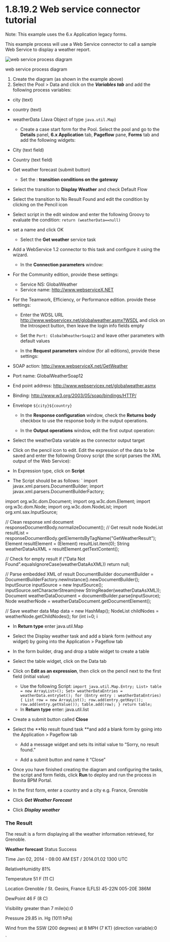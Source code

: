 # 1.8.19.2 Web service connector tutorial

Note: This example uses the 6.x Application legacy forms.


This example process will use a Web Service connector to call a sample Web Service to display a weather report.

![web service process diagram](images/images-6_0/webservice_diagram.png)

web service process diagram


1. Create the diagram (as shown in the example above)
2. Select the Pool \> Data and click on the _**Variables tab**_ and add the following process variables:

* city (text)
* country (text)
* weatherData (Java Object of type `java.util.Map`)
  * Create a case start form for the Pool. Select the pool and go to the **Details** panel, **6.x Application** tab, **Pageflow** pane, **Forms** tab and add the following widgets:

* City (text field)
* Country (text field)
* Get weather forecast (submit button)

  * Set the : **transition conditions on the gateway**

* Select the transition to **Display Weather** and check Default Flow
* Select the transition to No Result Found and edit the condition by clicking on the Pencil icon
* Select script in the edit window and enter the following Groovy to evaluate the condition: 
`return (weatherData==null)`
* set a name and click OK
  * Select the **Get weather** service task

* Add a WebService 1.2 connector to this task and configure it using the wizard.
  * In the **Connection parameters** window:

* For the Community edition, provide these settings:
  * Service NS: GlobalWeather
  * Service name: http://www.webserviceX.NET

* For the Teamwork, Efficiency, or Performance edition. provide these settings:
  * Enter the WDSL URL http://www.webservicex.net/globalweather.asmx?WSDL and click on the Introspect button, then leave the login info fields empty
  * Set the `Port: GlobalWheatherSoap12` and leave other parameters with default values



  * In the **Request parameters** window (for all editions), provide these settings:

* SOAP action: http://www.webserviceX.net/GetWeather
* Port name: GlobalWeatherSoap12
* End point address: http://www.webservicex.net/globalweather.asmx
* Binding: http://www.w3.org/2003/05/soap/bindings/HTTP/
* Envelope
`
    ${city}${country}
`
  * In the **Response configuration** window, check the **Returns body** checkbox to use the response body in the output operations.

  * In the **Output operations** window, edit the first output operation:

* Select the weatherData variable as the connector output target
* Click on the pencil icon to edit. Edit the expression of the data to be saved and enter the following Groovy script (the script parses the XML output of the Web Service):
* In Expression type, click on **Script**
* The Script should be as follows:
`
import javax.xml.parsers.DocumentBuilder;
import javax.xml.parsers.DocumentBuilderFactory;

import org.w3c.dom.Document;
import org.w3c.dom.Element;
import org.w3c.dom.Node;
import org.w3c.dom.NodeList;
import org.xml.sax.InputSource;

// Clean response xml document
responseDocumentBody.normalizeDocument();
// Get result node
NodeList resultList = responseDocumentBody.getElementsByTagName("GetWeatherResult");
Element resultElement = (Element) resultList.item(0);
String weatherDataAsXML = resultElement.getTextContent();

// Check for empty result
if ("Data Not Found".equalsIgnoreCase(weatherDataAsXML))
    return null;

// Parse embedded XML of result
DocumentBuilder documentBuilder = DocumentBuilderFactory.newInstance().newDocumentBuilder();
InputSource inputSource = new InputSource();
inputSource.setCharacterStream(new StringReader(weatherDataAsXML));
Document weatherDataDocument = documentBuilder.parse(inputSource);
Node weatherNode = weatherDataDocument.getDocumentElement();

// Save weather data
Map data = new HashMap();
NodeList childNodes = weatherNode.getChildNodes();
for (int i=0; i
  * In **Return type** enter java.util.Map
* Select the Display weather task and add a blank form (without any widget) by going into the Application > Pageflow tab
    
* In the form builder, drag and drop a table widget to create a table
    
* Select the table widget, click on the Data tab
    
* Click on **Edit as an expression**, then click on the pencil next to the first field (initial value)
  * Use the following Script:
`
import java.util.Map.Entry;
List> table = new ArrayList>();
Set> weatherDataEntries = weatherData.entrySet();
for (Entry entry : weatherDataEntries)
{
List row = new ArrayList();
row.add(entry.getKey());
row.add(entry.getValue());
table.add(row);
}
return table;
`
  * In **Return type** enter: java.util.list
* Create a submit button called **Close**
    
* Select the **No result found task **and add a blank form by going into the Application > Pageflow tab
  * Add a message widget and sets its initial value to “Sorry, no result found.”
    
  * Add a submit button and name it “Close”
* Once you have finished creating the diagram and configuring the tasks, the script and form fields, click **Run** to deploy and run the process in Bonita BPM Portal.

* In the first form, enter a country and a city e.g. France, Grenoble
* Click _**Get Weather Forecast**_
* Click _**Display weather**_



### The Result

The result is a form displaying all the weather information retrieved, for Grenoble.


**Weather forecast**
Status
	Success

Time
	Jan 02, 2014 - 08:00 AM EST / 2014.01.02 1300 UTC

RelativeHumidity
    81%

Temperature
    51 F (11 C)

Location
    Grenoble / St. Geoirs, France (LFLS) 45-22N 005-20E 386M

DewPoint
    46 F (8 C)

Visibility
    greater than 7 mile(s):0

Pressure
    29.85 in. Hg (1011 hPa)

Wind
    from the SSW (200 degrees) at 8 MPH (7 KT) (direction variable):0

`